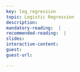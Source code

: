 ```yaml
---
key: log_regression
topic: Logistic Regression
description:
mandatory-reading:  |
recommended-reading:  |
slides: 
interactive-content:
guest:
guest-url:

---
```






